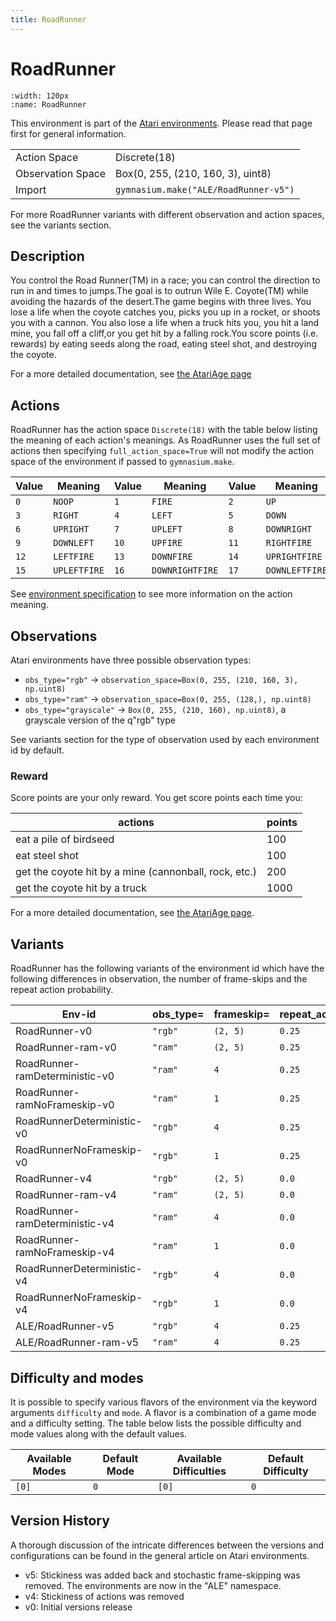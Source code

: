 ```yaml
---
title: RoadRunner
---
```


# RoadRunner

```{figure} ../_static/videos/environments/road_runner.gif
:width: 120px
:name: RoadRunner
```

This environment is part of the <a href='..'>Atari environments</a>. Please read that page first for general information.

|                   |                                       |
|-------------------|---------------------------------------|
| Action Space      | Discrete(18)                          |
| Observation Space | Box(0, 255, (210, 160, 3), uint8)     |
| Import            | `gymnasium.make("ALE/RoadRunner-v5")` |

For more RoadRunner variants with different observation and action spaces, see the variants section.

## Description

You control the Road Runner(TM) in a race; you can control the direction to run in and times to jumps.The goal is to outrun Wile E. Coyote(TM) while avoiding the hazards of the desert.The game begins with three lives.  You lose a life when the coyote catches you, picks you up in a rocket, or shoots you with a cannon.  You also lose a life when a truck hits you, you hit a land mine, you fall off a cliff,or you get hit by a falling rock.You score points (i.e. rewards) by eating seeds along the road, eating steel shot, and destroying the coyote.

For a more detailed documentation, see [the AtariAge page](https://atariage.com/manual_html_page.php?SoftwareLabelID=412)

## Actions

RoadRunner has the action space `Discrete(18)` with the table below listing the meaning of each action's meanings.
As RoadRunner uses the full set of actions then specifying `full_action_space=True` will not modify the action space of the environment if passed to `gymnasium.make`.

| Value   | Meaning      | Value   | Meaning         | Value   | Meaning        |
|---------|--------------|---------|-----------------|---------|----------------|
| `0`     | `NOOP`       | `1`     | `FIRE`          | `2`     | `UP`           |
| `3`     | `RIGHT`      | `4`     | `LEFT`          | `5`     | `DOWN`         |
| `6`     | `UPRIGHT`    | `7`     | `UPLEFT`        | `8`     | `DOWNRIGHT`    |
| `9`     | `DOWNLEFT`   | `10`    | `UPFIRE`        | `11`    | `RIGHTFIRE`    |
| `12`    | `LEFTFIRE`   | `13`    | `DOWNFIRE`      | `14`    | `UPRIGHTFIRE`  |
| `15`    | `UPLEFTFIRE` | `16`    | `DOWNRIGHTFIRE` | `17`    | `DOWNLEFTFIRE` |

See [environment specification](../env-spec) to see more information on the action meaning.

## Observations

Atari environments have three possible observation types:

- `obs_type="rgb"` -> `observation_space=Box(0, 255, (210, 160, 3), np.uint8)`
- `obs_type="ram"` -> `observation_space=Box(0, 255, (128,), np.uint8)`
- `obs_type="grayscale"` -> `Box(0, 255, (210, 160), np.uint8)`, a grayscale version of the q"rgb" type

See variants section for the type of observation used by each environment id by default.

### Reward

Score points are your only reward. You get score points each time you:

| actions                                               | points |
|-------------------------------------------------------|--------|
| eat a pile of birdseed                                | 100    |
| eat steel shot                                        | 100    |
| get the coyote hit by a mine (cannonball, rock, etc.) | 200    |
| get the coyote hit by a truck                         | 1000   |

For a more detailed documentation, see [the AtariAge page](https://atariage.com/manual_html_page.php?SoftwareLabelID=412).

## Variants

RoadRunner has the following variants of the environment id which have the following differences in observation,
the number of frame-skips and the repeat action probability.

| Env-id                         | obs_type=   | frameskip=   | repeat_action_probability=   |
|--------------------------------|-------------|--------------|------------------------------|
| RoadRunner-v0                  | `"rgb"`     | `(2, 5)`     | `0.25`                       |
| RoadRunner-ram-v0              | `"ram"`     | `(2, 5)`     | `0.25`                       |
| RoadRunner-ramDeterministic-v0 | `"ram"`     | `4`          | `0.25`                       |
| RoadRunner-ramNoFrameskip-v0   | `"ram"`     | `1`          | `0.25`                       |
| RoadRunnerDeterministic-v0     | `"rgb"`     | `4`          | `0.25`                       |
| RoadRunnerNoFrameskip-v0       | `"rgb"`     | `1`          | `0.25`                       |
| RoadRunner-v4                  | `"rgb"`     | `(2, 5)`     | `0.0`                        |
| RoadRunner-ram-v4              | `"ram"`     | `(2, 5)`     | `0.0`                        |
| RoadRunner-ramDeterministic-v4 | `"ram"`     | `4`          | `0.0`                        |
| RoadRunner-ramNoFrameskip-v4   | `"ram"`     | `1`          | `0.0`                        |
| RoadRunnerDeterministic-v4     | `"rgb"`     | `4`          | `0.0`                        |
| RoadRunnerNoFrameskip-v4       | `"rgb"`     | `1`          | `0.0`                        |
| ALE/RoadRunner-v5              | `"rgb"`     | `4`          | `0.25`                       |
| ALE/RoadRunner-ram-v5          | `"ram"`     | `4`          | `0.25`                       |

## Difficulty and modes

It is possible to specify various flavors of the environment via the keyword arguments `difficulty` and `mode`.
A flavor is a combination of a game mode and a difficulty setting. The table below lists the possible difficulty and mode values
along with the default values.

| Available Modes   | Default Mode   | Available Difficulties   | Default Difficulty   |
|-------------------|----------------|--------------------------|----------------------|
| `[0]`             | `0`            | `[0]`                    | `0`                  |

## Version History

A thorough discussion of the intricate differences between the versions and configurations can be found in the general article on Atari environments.

* v5: Stickiness was added back and stochastic frame-skipping was removed. The environments are now in the "ALE" namespace.
* v4: Stickiness of actions was removed
* v0: Initial versions release
